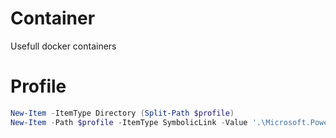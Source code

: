# Container
Usefull docker containers

# Profile
```PowerShell
New-Item -ItemType Directory (Split-Path $profile)
New-Item -Path $profile -ItemType SymbolicLink -Value '.\Microsoft.PowerShell_profile.ps1'
```
